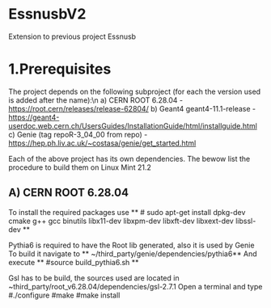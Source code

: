# EssnusbV2
Extension to previous project Essnusb

# 1.Prerequisites
The project depends on the following subproject (for each the version used is added after the name):\n
  a) CERN ROOT 6.28.04 - https://root.cern/releases/release-62804/
  b) Geant4 geant4-11.1-release - https://geant4-userdoc.web.cern.ch/UsersGuides/InstallationGuide/html/installguide.html
  c) Genie  (tag repoR-3_04_00 from repo) - https://hep.ph.liv.ac.uk/~costasa/genie/get_started.html

Each of the above project has its own dependencies. The bewow list the procedure to build them on Linux Mint 21.2
## A) CERN ROOT 6.28.04 
  To install the required packages use
    ** # sudo apt-get install dpkg-dev cmake g++ gcc binutils libx11-dev libxpm-dev libxft-dev libxext-dev libssl-dev **

  Pythia6 is required to have the Root lib generated, also it is used by Genie
  To build it navigate to ** ~/third_party/genie/dependencies/pythia6**
  And execute 
   ** #source build_pythia6.sh **

  
  Gsl has to be build, the sources used are located in ~third_party/root_v6.28.04/dependencies/gsl-2.7.1
  Open a terminal and type
    #./configure
    #make
    #make install

    
